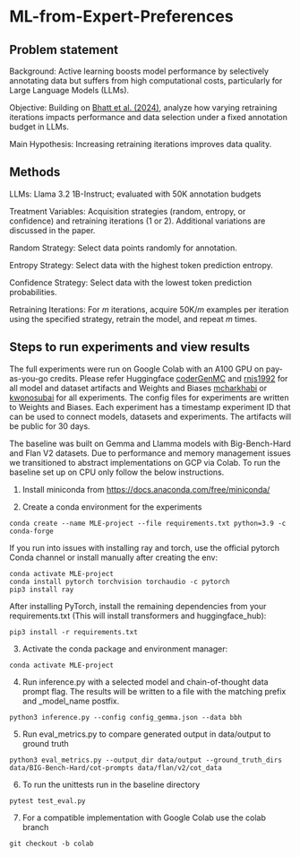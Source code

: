 # ML-from-Expert-Preferences

## Problem statement

Background: Active learning boosts model performance by selectively annotating data but suffers from high computational costs, particularly for Large Language Models (LLMs).

Objective: Building on [Bhatt et al. (2024)](https://arxiv.org/abs/2401.06692v3), analyze how varying retraining iterations impacts performance and data selection under a fixed annotation budget in LLMs.

Main Hypothesis: Increasing retraining iterations improves data quality.

## Methods

LLMs: Llama 3.2 1B-Instruct; evaluated with 50K annotation budgets

Treatment Variables: Acquisition strategies (random, entropy, or confidence) and retraining iterations (1 or 2). Additional variations are discussed in the paper.

Random Strategy: Select data points randomly for annotation.

Entropy Strategy: Select data with the highest token prediction entropy.

Confidence Strategy: Select data with the lowest token prediction probabilities.

Retraining Iterations: For $m$ iterations, acquire 50K/$m$ examples per iteration using the specified strategy, retrain the model, and repeat $m$ times.


## Steps to run experiments and view results

The full experiments were run on Google Colab with an A100 GPU on pay-as-you-go credits. Please refer Huggingface [coderGenMC](https://huggingface.co/coderGenMC) and [rnjs1992](https://huggingface.co/rnjs1992) for all model and dataset artifacts and Weights and Biases [mcharkhabi](https://wandb.ai/ai-eval/active-llm?nw=nwusermcharkhabi) or [kwonosubai](https://wandb.ai/ai-eval/active-llm/table?nw=nwuserkwonosubai) for all experiments. The config files for experiments are written to Weights and Biases. Each experiment has a timestamp experiment ID that can be used to connect models, datasets and experiments. The artifacts will be public for 30 days. 

The baseline was built on Gemma and Llamma models with Big-Bench-Hard and Flan V2 datasets. Due to performance and memory management issues we transitioned to abstract implementations on GCP via Colab. To run the baseline set up on CPU only follow the below instructions. 

1) Install miniconda from https://docs.anaconda.com/free/miniconda/

2) Create a conda environment for the experiments
```
conda create --name MLE-project --file requirements.txt python=3.9 -c conda-forge
```

If you run into issues with installing ray and torch, use the official pytorch Conda channel or install manually after creating the env:
```
conda activate MLE-project
conda install pytorch torchvision torchaudio -c pytorch
pip3 install ray
```

After installing PyTorch, install the remaining dependencies from your requirements.txt (This will install transformers and huggingface_hub):
```
pip3 install -r requirements.txt
```

3) Activate the conda package and environment manager:
```
conda activate MLE-project
```

4) Run inference.py with a selected model and chain-of-thought data prompt flag. The results will be written to a file with the matching prefix and _model_name postfix.
```
python3 inference.py --config config_gemma.json --data bbh
```

5) Run eval_metrics.py to compare generated output in data/output to ground truth
```
python3 eval_metrics.py --output_dir data/output --ground_truth_dirs data/BIG-Bench-Hard/cot-prompts data/flan/v2/cot_data
```

6) To run the unittests run in the baseline directory
```
pytest test_eval.py
```

7) For a compatible implementation with Google Colab use the colab branch
```
git checkout -b colab
```
